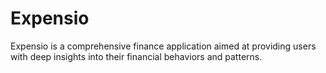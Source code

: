 # Expensio
Expensio is a comprehensive finance application aimed at providing users with deep insights into their financial behaviors and patterns.
